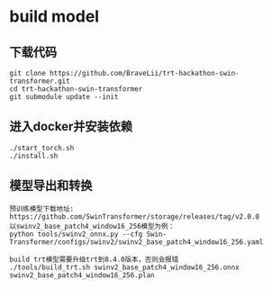 # build model

## 下载代码
    git clone https://github.com/BraveLii/trt-hackathon-swin-transformer.git
    cd trt-hackathon-swin-transformer
    git submodule update --init

## 进入docker并安装依赖
    ./start_torch.sh
    ./install.sh

## 模型导出和转换
    预训练模型下载地址: https://github.com/SwinTransformer/storage/releases/tag/v2.0.0
    以swinv2_base_patch4_window16_256模型为例：
    python tools/swinv2_onnx.py --cfg Swin-Transformer/configs/swinv2/swinv2_base_patch4_window16_256.yaml

    build trt模型需要升级trt到8.4.0版本，否则会报错
    ./tools/build_trt.sh swinv2_base_patch4_window16_256.onnx swinv2_base_patch4_window16_256.plan
    
